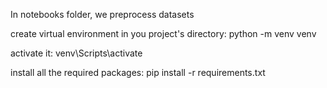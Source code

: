 In notebooks folder, we preprocess datasets

create virtual environment in you project's directory:
python -m venv venv

activate it:
venv\Scripts\activate

install all the required packages:
pip install -r requirements.txt
